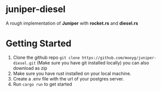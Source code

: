 # juniper-diesel


A rough implementation of **Juniper** with **rocket.rs** and **diesel.rs**


# Getting Started

1. Clone the github repo ```git clone https://github.com/mooyg/juniper-diesel.git``` (Make sure you have git installed locally) you can also download as zip
2. Make sure you have rust installed on your local machine. 
3. Create a .env file with the url of your postgres server.
4. Run ```cargo run``` to get started
